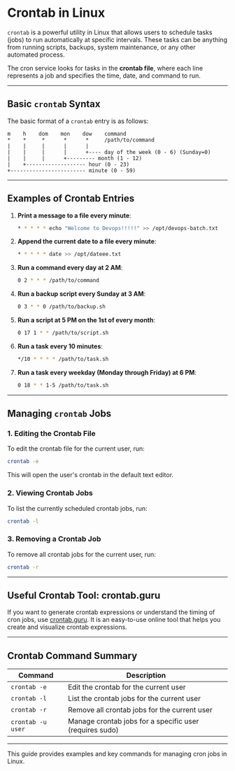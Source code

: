 
# Crontab in Linux

`crontab` is a powerful utility in Linux that allows users to schedule tasks (jobs) to run automatically at specific intervals. These tasks can be anything from running scripts, backups, system maintenance, or any other automated process.

The cron service looks for tasks in the **crontab file**, where each line represents a job and specifies the time, date, and command to run.

---

## Basic `crontab` Syntax

The basic format of a `crontab` entry is as follows:

```
m    h    dom    mon    dow    command
*    *     *      *      *     /path/to/command
|    |     |      |      |
|    |     |      |      +---- day of the week (0 - 6) (Sunday=0)
|    |     |      +--------- month (1 - 12)
|    +------------------- hour (0 - 23)
+------------------------ minute (0 - 59)
```

---

## Examples of Crontab Entries

1. **Print a message to a file every minute**:
   ```bash
   * * * * * echo "Welcome to Devops!!!!!" >> /opt/devops-batch.txt
   ```

2. **Append the current date to a file every minute**:
   ```bash
   * * * * * date >> /opt/dateee.txt
   ```

3. **Run a command every day at 2 AM**:
   ```bash
   0 2 * * * /path/to/command
   ```

4. **Run a backup script every Sunday at 3 AM**:
   ```bash
   0 3 * * 0 /path/to/backup.sh
   ```

5. **Run a script at 5 PM on the 1st of every month**:
   ```bash
   0 17 1 * * /path/to/script.sh
   ```

6. **Run a task every 10 minutes**:
   ```bash
   */10 * * * * /path/to/task.sh
   ```

7. **Run a task every weekday (Monday through Friday) at 6 PM**:
   ```bash
   0 18 * * 1-5 /path/to/task.sh
   ```

---

## Managing `crontab` Jobs

### 1. Editing the Crontab File
To edit the crontab file for the current user, run:
```bash
crontab -e
```

This will open the user's crontab in the default text editor.

### 2. Viewing Crontab Jobs
To list the currently scheduled crontab jobs, run:
```bash
crontab -l
```

### 3. Removing a Crontab Job
To remove all crontab jobs for the current user, run:
```bash
crontab -r
```

---

## Useful Crontab Tool: crontab.guru

If you want to generate crontab expressions or understand the timing of cron jobs, use [crontab.guru](https://crontab.guru). It is an easy-to-use online tool that helps you create and visualize crontab expressions.

---

## Crontab Command Summary

| Command          | Description                                            |
|------------------|--------------------------------------------------------|
| `crontab -e`     | Edit the crontab for the current user                   |
| `crontab -l`     | List the crontab jobs for the current user              |
| `crontab -r`     | Remove all crontab jobs for the current user            |
| `crontab -u user`| Manage crontab jobs for a specific user (requires sudo) |

---

This guide provides examples and key commands for managing cron jobs in Linux.
